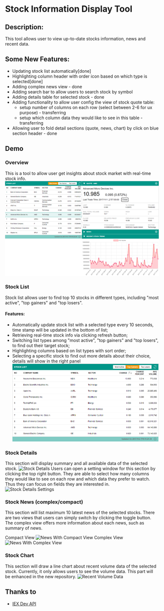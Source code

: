 # Stock Information Display Tool

## Description:
This tool allows user to view up-to-date stocks information, news and recent data.

## Some New Features:
- Updating stock list automatically[done]
- Highlighting column header with order icon based on which type is selected[done]
- Adding complex news view - done
- Adding search bar to allow users to search stock by symbol
- Adding details table for selected stock - done
- Adding functionality to allow user config the view of stock quote table:
    - setup number of columns on each row (select between 2-6 for ux purpose) - transferring
    - setup which column data they would like to see in this table - transferring
- Allowing user to fold detail sections (quote, news, chart) by click on blue section header - done

## Demo
### Overview
This is a tool to allow user get insights about stock market with real-time stock info.
![Overview](./demo/overview.png)

### Stock List
Stock list allows user to find top 10 stocks in different types, including "most active", "top gainers" and "top losers".
#### Features:
- Automatically update stock list with a selected type every 10 seconds, time stamp will be updated in the bottom of list;
- Retrieving real-time stock info via clicking refresh button;
- Switching list types among "most active", "top gainers" and "top losers", to find out their target stock;
- Highlighting columns based on list types with sort order;
- Selecting a specific stock to find out more details about their choice, details will show in the right panel
![Stock List Table](./demo/stock_list_table.PNG)

### Stock Details
This section will display summary and all available data of the selected stock.
![Stock Details](./stock-details.PNG)
Users can open a setting window for this section by clicking the top right button. They are able to select how many columns they would like to see on each row and which data they prefer to watch. Thus they can focus on fields they are interested in.
![Stock Details Settings](./stock-details-settings.PNG)

### Stock News (complex/compact)
This section will list maximum 10 latest news of the selected stocks.
There are two views that users can simply switch by clicking the toggle button. The complex view offers more information about each news, such as summary of news.

Compact View
![News With Compact View](./stock-news-simple-view.PNG)
Complex View
![News With Complex View](./stock-news-complex-view.PNG)

### Stock Chart
This section will draw a line chart about recent volume data of the selected stock. Currently, it only allows users to see the volume data. This part will be enhanced in the new repository.
![Recent Volume Data](./stock-chart.PNG)

## Thanks to
- [IEX Dev API](https://iextrading.com)
